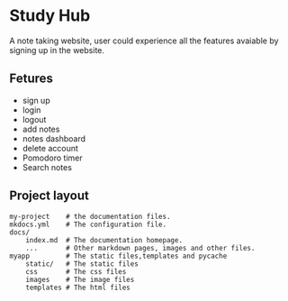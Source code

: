 # Study Hub

A note taking website, user could experience all the features avaiable by signing up in the website.



## Fetures
- sign up
- login 
- logout
- add notes
- notes dashboard
- delete account
- Pomodoro timer
- Search notes


## Project layout
    my-project    # the documentation files.
    mkdocs.yml    # The configuration file.
    docs/
        index.md  # The documentation homepage.
        ...       # Other markdown pages, images and other files.
    myapp         # The static files,templates and pycache
        static/   # The static files
        css       # The css files
        images    # The image files
        templates # The html files


